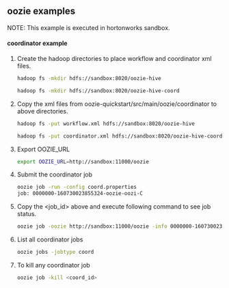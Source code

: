 ## oozie examples

NOTE: This example is executed in hortonworks sandbox.

#### coordinator example

1. Create the hadoop directories to place workflow and coordinator xml files.

	```bash
	hadoop fs -mkdir hdfs://sandbox:8020/oozie-hive

	hadoop fs -mkdir hdfs://sandbox:8020/oozie-hive-coord
	```

2. Copy the xml files from oozie-quickstart/src/main/oozie/coordinator to above directories.

	```bash
	hadoop fs -put workflow.xml hdfs://sandbox:8020/oozie-hive

	hadoop fs -put coordinator.xml hdfs://sandbox:8020/oozie-hive-coord
	```

3. Export OOZIE_URL
	```bash
	export OOZIE_URL=http://sandbox:11000/oozie
	```

4. Submit the coordinator job
	```bash
	oozie job -run -config coord.properties
	job: 0000000-160730023855324-oozie-oozi-C
	```

5. Copy the <job_id> above and execute following command to see job status.
	```bash
	oozie job -oozie http://sandbox:11000/oozie -info 0000000-160730023855324-oozie-oozi-C
	```

6. List all coordinator jobs
	```bash
	oozie jobs -jobtype coord
	```

7. To kill any coordinator job
	```bash
	oozie job -kill <coord_id>
	```



